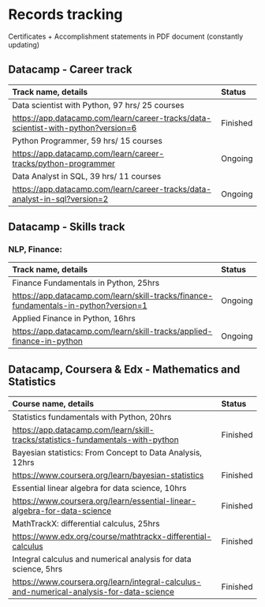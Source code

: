 # Records tracking

Certificates + Accomplishment statements in PDF document (constantly updating)

## Datacamp - Career track
| Track name, details | Status |                                                                                                   
|:--------------------|:-----------------------------------------------------------------------------------------------------------------------------|
| Data scientist with Python, 97 hrs/ 25 courses
https://app.datacamp.com/learn/career-tracks/data-scientist-with-python?version=6| Finished|   
| Python Programmer, 59 hrs/ 15 courses
https://app.datacamp.com/learn/career-tracks/python-programmer| Ongoing|
| Data Analyst in SQL, 39 hrs/ 11 courses
https://app.datacamp.com/learn/career-tracks/data-analyst-in-sql?version=2| Ongoing|

##  Datacamp - Skills track
### NLP, Finance:

| Track name, details | Status |                                                                                                   
|:--------------------|:-----------------------------------------------------------------------------------------------------------------------------|
| Finance Fundamentals in Python, 25hrs
https://app.datacamp.com/learn/skill-tracks/finance-fundamentals-in-python?version=1 | Ongoing|
| Applied Finance in Python, 16hrs
https://app.datacamp.com/learn/skill-tracks/applied-finance-in-python | Ongoing|

## Datacamp, Coursera & Edx - Mathematics and Statistics
| Course name, details | Status |                                                                                                   
|:--------------------|:-----------------------------------------------------------------------------------------------------------------------------|
| Statistics fundamentals with Python, 20hrs
https://app.datacamp.com/learn/skill-tracks/statistics-fundamentals-with-python | Finished|
| Bayesian statistics: From Concept to Data Analysis, 12hrs
https://www.coursera.org/learn/bayesian-statistics| Finished|   
| Essential linear algebra for data science, 10hrs
https://www.coursera.org/learn/essential-linear-algebra-for-data-science| Finished|  
| MathTrackX: differential calculus, 25hrs
https://www.edx.org/course/mathtrackx-differential-calculus| Finished| 
| Integral calculus and numerical analysis for data science, 5hrs
https://www.coursera.org/learn/integral-calculus-and-numerical-analysis-for-data-science| Finished| 
